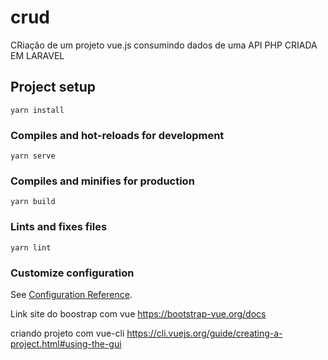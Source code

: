 


# crud
  CRiação de um projeto vue.js consumindo dados de uma API PHP CRIADA EM LARAVEL 
## Project setup
```
yarn install
```

### Compiles and hot-reloads for development
```
yarn serve
```

### Compiles and minifies for production
```
yarn build
```

### Lints and fixes files
```
yarn lint
```

### Customize configuration
See [Configuration Reference](https://cli.vuejs.org/config/).



Link site do boostrap com vue  https://bootstrap-vue.org/docs

criando projeto com vue-cli  https://cli.vuejs.org/guide/creating-a-project.html#using-the-gui

